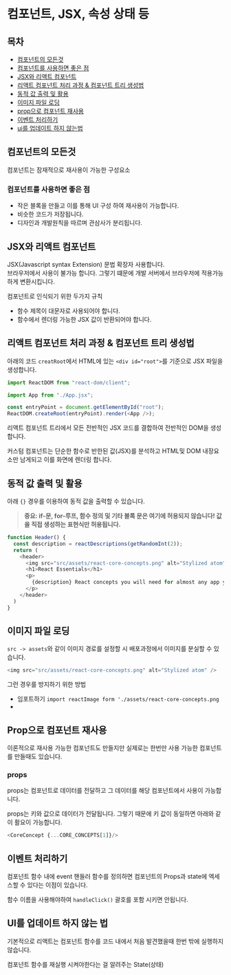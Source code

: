 # 컴포넌트, JSX, 속성 상태 등

## 목차

- [컴포넌트의 모든것](#컴포넌트의-모든것)
- [컴포넌트를 사용하면 좋은 점](#컴포넌트를-사용하면-좋은-점)
- [JSX와 리액트 컴포넌트](#jsx와-리액트-컴포넌트)
- [리액트 컴포넌트 처리 과정 & 컴포넌트 트리 생성법](#리액트-컴포넌트-처리-과정--컴포넌트-트리-생성법)
- [동적 값 출력 및 활용](#동적-값-출력-및-활용)
- [이미지 파일 로딩](#이미지-파일-로딩)
- [prop으로 컴포넌트 재사용](#prop으로-컴포넌트-재사용)
- [이벤트 처리하기](#이벤트-처리하기)
- [ui를 업데이트 하지 않는법](#ui를-업데이트-하지-않는-법)

## 컴포넌트의 모든것

컴포넌트는 잠재적으로 재사용이 가능한 구성요소

### 컴포넌트를 사용하면 좋은 점

- 작은 블록을 만들고 이를 통해 UI 구성 하여 재사용이 가능합니다.
- 비슷한 코드가 저장됩니다.
- 디자인과 개발원칙을 따르며 관삼사가 분리됩니다.

## JSX와 리액트 컴포넌트

JSX(Javascript syntax Extension) 문법 확장자 사용합니다.  
브라우저에서 사용이 불가능 합니다. 그렇기 떄문에 개발 서버에서 브라우저에 적용가능하게 변환시킵니다.

컴포넌트로 인식되기 위한 두가지 규칙

- 함수 제목이 대문자로 사용되어야 합니다.
- 함수에서 렌더링 가능한 JSX 값이 반환되어야 합니다.


## 리액트 컴포넌트 처리 과정 & 컴포넌트 트리 생성법

아래의 코드 `creatRoot`에서 HTML에 있는 `<div id="root">`를 기준으로 JSX 파일을 생성합니다.

```javascript
import ReactDOM from "react-dom/client";

import App from "./App.jsx";

const entryPoint = document.getElementById("root");
ReactDOM.createRoot(entryPoint).render(<App />);
```

리액트 컴포넌트 트리에서 모든 전반적인 JSX 코드를 결합하여 전반적인 DOM을 생성합니다.

커스텀 컴포넌트는 단순한 함수로 반한된 값(JSX)를 분석하고 HTML및 DOM 내장요소만 남게되고 이를 화면에 렌더링 합니다.  


## 동적 값 출력 및 활용

아래 `{}` 경우를 이용하여 동적 값을 출력할 수 있습니다.

> **중요: if-문, for-루프, 함수 정의 및 기타 블록 문은 여기에 허용되지 않습니다! 값을 직접 생성하는 표현식만 허용됩니다.**

```javascript
function Header() {
  const description = reactDescriptions(getRandomInt(2));
  return (
    <header>
      <img src="src/assets/react-core-concepts.png" alt="Stylized atom" />
      <h1>React Essentials</h1>
      <p>
        {description} React concepts you will need for almost any app you are going to build!
      </p>
    </header>
  )
}
```

## 이미지 파일 로딩

`src -> assets`와 같이 이미지 경로를 설정할 시 배포과정에서 이미지를 분실할 수 있습니다.

```javascript
<img src="src/assets/react-core-concepts.png" alt="Stylized atom" />
```

그런 경우를 방지하기 위한 방법

- 임포트하기 `import reactImage form './assets/react-core-concepts.png`
- 

## Prop으로 컴포넌트 재사용

이론적으로 재사용 가능한 컴포넌트도 만들지만 실제로는 한번만 사용 가능한 컴포넌트를 만들때도 있습니다.

### props

props는 컴포넌트로 데이터를 전달하고 그 데이터를 해당 컴포넌트에서 사용이 가능합니다.

props는 키와 값으로 데이터가 전달됩니다. 그렇기 때문에 키 값이 동일하면 아래와 같이 활요이 가능합니다.
```javascript
<CoreConcept {...CORE_CONCEPTS[1]}/>
```

## 이벤트 처리하기

컴포넌트 함수 내에 event 핸들러 함수를 정의하면 컴포넌트의 Props과 state에 엑세스할 수 있다는 이점이 있습니다.  

함수 이름을 사용해야하여 `handleClick()` 괄호를 포함 시키면 안됩니다.


## UI를 업데이트 하지 않는 법

기본적으로 리액트는 컴포넌트 함수를 코드 내에서 처음 발견했을때 한번 밖에 실행하지 않습니다.

컴포넌트 함수를 재실행 시켜야한다는 걸 알려주는 State(상태)




